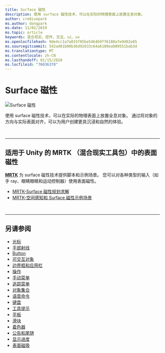 ```yaml
---
title: Surface 磁性
description: 使用 surface 磁性技术，可以在实际的物理表面上放置全息对象。
author: cre8ivepark
ms.author: dongpark
ms.date: 11/01/2019
ms.topic: article
keywords: 混合现实、控件、交互、ui、ux
ms.openlocfilehash: 9de4cc1a7a015f85be54b4b9ff6188a7e9d02e85
ms.sourcegitcommit: 542a481b00b36d92633c64a6189ea989551bab3d
ms.translationtype: MT
ms.contentlocale: zh-CN
ms.lasthandoff: 01/15/2020
ms.locfileid: "76036370"
---
```

# <a name="surface-magnetism"></a>Surface 磁性

![Surface 磁性](images/UX/MRTK_SurfaceMagnetism.gif)

使用 surface 磁性技术，可以在实际的物理表面上放置全息对象。 通过将对象的方向与实际表面对齐，可以为用户创建更具沉浸和自然的体验。

<br>

---

## <a name="surface-magnetism-in-mrtk-mixed-reality-toolkit-for-unity"></a>适用于 Unity 的 MRTK （混合现实工具包）中的表面磁性
**[MRTK](https://github.com/Microsoft/MixedRealityToolkit-Unity)** 为 surface 磁性技术提供脚本和示例场景。 您可以对各种类型的输入（如手 ray、眼睛眼睛和运动控制器）使用表面磁性。

* [MRTK-Surface 磁性规划求解](https://microsoft.github.io/MixedRealityToolkit-Unity/Documentation/README_Solver.html#surfacemagnetism)
* [MRTK-空间感知和 Surface 磁性示例场景](https://github.com/microsoft/MixedRealityToolkit-Unity/blob/mrtk_development/Assets/MixedRealityToolkit.Examples/Demos/Solvers/Scenes/SurfaceMagnetismSpatialAwarenessExample.unity)


<br>

---

## <a name="see-also"></a>另请参阅

* [光标](cursors.md)
* [手部射线](point-and-commit.md)
* [Button](button.md)
* [可交互对象](interactable-object.md)
* [边界框和应用栏](app-bar-and-bounding-box.md)
* [操作](direct-manipulation.md)
* [手动菜单](hand-menu.md)
* [追踪菜单](near-menu.md)
* [对象集合](object-collection.md)
* [语音命令](voice-input.md)
* [键盘](keyboard.md)
* [工具提示](tooltip.md)
* [平板](slate.md)
* [滑块](slider.md)
* [着色器](shader.md)
* [公告和尾随](billboarding-and-tag-along.md)
* [显示进度](progress.md)
* [表面磁吸](surface-magnetism.md)
